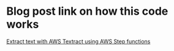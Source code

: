 # Blog post link on how this code works

[Extract text with AWS Textract using AWS Step functions](https://devswisdom.com/extract-text-with-aws-textract-using-aws-step-functions/)
